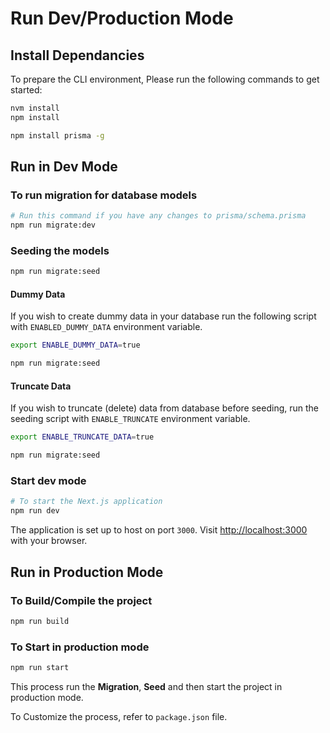 # Run Dev/Production Mode

## Install Dependancies

To prepare the CLI environment, Please run the following commands to get started:

```bash
nvm install
npm install

npm install prisma -g
```

## Run in Dev Mode

### To run migration for database models

```bash
# Run this command if you have any changes to prisma/schema.prisma 
npm run migrate:dev
```

### Seeding the models

```bash
npm run migrate:seed
```

#### **Dummy Data**

If you wish to create dummy data in your database run the following script with `ENABLED_DUMMY_DATA` environment variable.

```bash
export ENABLE_DUMMY_DATA=true

npm run migrate:seed
```

#### **Truncate Data**

If you wish to truncate (delete) data from database before seeding, run the seeding script with `ENABLE_TRUNCATE` environment variable.

```bash
export ENABLE_TRUNCATE_DATA=true

npm run migrate:seed
```

### Start dev mode

```bash
# To start the Next.js application
npm run dev
```

The application is set up to host on port `3000`. Visit [http://localhost:3000](http://localhost:3000) with your browser.

## Run in Production Mode

### To Build/Compile the project

```sh
npm run build
```

### To Start in production mode

```sh
npm run start
```

This process run the **Migration**, **Seed** and then start the project in production mode.

To Customize the process, refer to `package.json` file.
